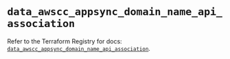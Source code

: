 # `data_awscc_appsync_domain_name_api_association`

Refer to the Terraform Registry for docs: [`data_awscc_appsync_domain_name_api_association`](https://registry.terraform.io/providers/hashicorp/awscc/0.70.0/docs/data-sources/appsync_domain_name_api_association).
